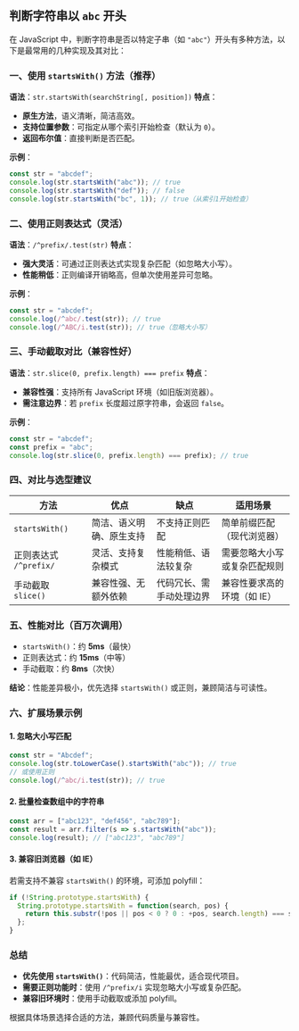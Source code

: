 ## 判断字符串以 `abc` 开头

在 JavaScript 中，判断字符串是否以特定子串（如 `"abc"`）开头有多种方法，以下是最常用的几种实现及其对比：

### **一、使用 `startsWith()` 方法（推荐）**

**语法**：`str.startsWith(searchString[, position])`
**特点**：

- **原生方法**，语义清晰，简洁高效。
- **支持位置参数**：可指定从哪个索引开始检查（默认为 `0`）。
- **返回布尔值**：直接判断是否匹配。

**示例**：

```javascript
const str = "abcdef";
console.log(str.startsWith("abc")); // true
console.log(str.startsWith("def")); // false
console.log(str.startsWith("bc", 1)); // true（从索引1开始检查）
```

### **二、使用正则表达式（灵活）**

**语法**：`/^prefix/.test(str)`
**特点**：

- **强大灵活**：可通过正则表达式实现复杂匹配（如忽略大小写）。
- **性能稍低**：正则编译开销略高，但单次使用差异可忽略。

**示例**：

```javascript
const str = "abcdef";
console.log(/^abc/.test(str)); // true
console.log(/^ABC/i.test(str)); // true（忽略大小写）
```

### **三、手动截取对比（兼容性好）**

**语法**：`str.slice(0, prefix.length) === prefix`
**特点**：

- **兼容性强**：支持所有 JavaScript 环境（如旧版浏览器）。
- **需注意边界**：若 `prefix` 长度超过原字符串，会返回 `false`。

**示例**：

```javascript
const str = "abcdef";
const prefix = "abc";
console.log(str.slice(0, prefix.length) === prefix); // true
```

### **四、对比与选型建议**

| **方法**               | **优点**                 | **缺点**                 | **适用场景**                 |
| ---------------------- | ------------------------ | ------------------------ | ---------------------------- |
| `startsWith()`         | 简洁、语义明确、原生支持 | 不支持正则匹配           | 简单前缀匹配（现代浏览器）   |
| 正则表达式 `/^prefix/` | 灵活、支持复杂模式       | 性能稍低、语法较复杂     | 需要忽略大小写或复杂匹配规则 |
| 手动截取 `slice()`     | 兼容性强、无额外依赖     | 代码冗长、需手动处理边界 | 兼容性要求高的环境（如 IE）  |

### **五、性能对比（百万次调用）**

- `startsWith()`：约 **5ms**（最快）
- 正则表达式：约 **15ms**（中等）
- 手动截取：约 **8ms**（次快）

**结论**：性能差异极小，优先选择 `startsWith()` 或正则，兼顾简洁与可读性。

### **六、扩展场景示例**

#### 1. **忽略大小写匹配**

```javascript
const str = "Abcdef";
console.log(str.toLowerCase().startsWith("abc")); // true
// 或使用正则
console.log(/^abc/i.test(str)); // true
```

#### 2. **批量检查数组中的字符串**

```javascript
const arr = ["abc123", "def456", "abc789"];
const result = arr.filter(s => s.startsWith("abc"));
console.log(result); // ["abc123", "abc789"]
```

#### 3. **兼容旧浏览器（如 IE）**

若需支持不兼容 `startsWith()` 的环境，可添加 polyfill：

```javascript
if (!String.prototype.startsWith) {
  String.prototype.startsWith = function(search, pos) {
    return this.substr(!pos || pos < 0 ? 0 : +pos, search.length) === search;
  };
}
```

### **总结**

- <strong>优先使用 `startsWith()`</strong>：代码简洁，性能最优，适合现代项目。
- **需要正则功能时**：使用 `/^prefix/i` 实现忽略大小写或复杂匹配。
- **兼容旧环境时**：使用手动截取或添加 polyfill。



根据具体场景选择合适的方法，兼顾代码质量与兼容性。